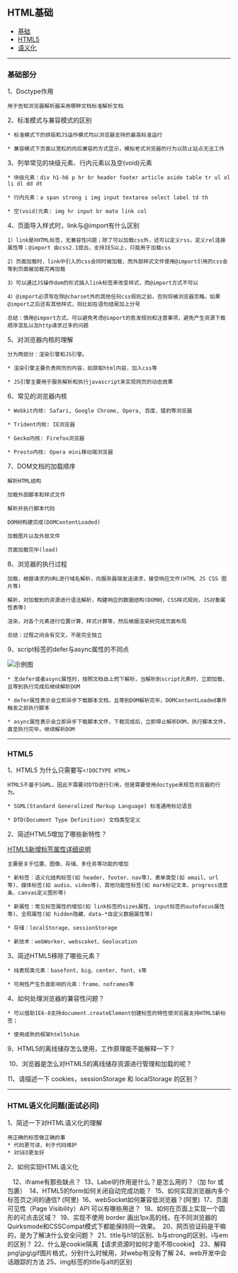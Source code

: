 ## HTML基础

- [基础](#html)
- [HTML5](#html5)
- [语义化](#html-semantic)

------

### <a name="html"></a>基础部分

1、Doctype作用

```
用于告知浏览器解析器采用哪种文档标准解析文档
```

2、标准模式与兼容模式的区别

```
* 标准模式下的排版和JS运作模式均以浏览器支持的最高标准运行

* 兼容模式下页面以宽松的向后兼容的方式显示，模拟老式浏览器的行为以防止站点无法工作
```

3、列举常见的块级元素、行内元素以及空(void)元素

```
* 块级元素：div h1-h6 p hr br header footer article aside table tr ul ol li dl dd dt

* 行内元素：a span strong i img input textarea select label td th

* 空(void)元素: img hr input br mate link col
```

4、页面导入样式时，link与@import有什么区别

```
1）link是XHTML标签，无兼容性问题；除了可以加载css外，还可以定义rss，定义rel连接属性等；@import 由css2.1提出，支持IE5以上，只能用于加载css

2）页面加载时，link中引入的css会同时被加载，而外部样式文件使用@import引用的css会等到页面被加载完再加载

3）可以通过JS操作dom的形式插入link标签来改变样式，而@import方式不可以

4）@import必须写在除@charset外的其他任何css规则之前，否则将被浏览器忽略。如果@import之后还有其他样式，则比如在语句结尾加上分号

总结：慎用@import方式，可以避免考虑@import的愈发规则和注意事项，避免产生资源下载顺序混乱以及http请求过多的问题
```

5、对浏览器内核的理解

```
分为两部分：渲染引擎和JS引擎。

* 渲染引擎主要负责网页的内容，如获取html内容，加入css等

* JS引擎主要用于服务解析和执行javascript来实现网页的动态效果
```

6、常见的浏览器内核

```
* Webkit内核: Safari, Google Chrome, Opera, 百度、猎豹等浏览器

* Trident内核: IE浏览器

* Gecko内核: Firefox浏览器

* Presto内核: Opera mini移动端浏览器
```

7、DOM文档的加载顺序
```
解析HTML结构

加载外部脚本和样式文件

解析并执行脚本代码

DOM树构建完成(DOMContentLoaded)

加载图片以及外部文件

页面加载完毕(load)
```

8、浏览器的执行过程

```
加载，根据请求的URL进行域名解析，向服务器端发送请求，接受响应文件(HTML JS CSS 图片等)

解析，对加载到的资源进行语法解析，构建响应的数据结构(DOM树，CSS样式规则，JS对象属性表等)

渲染，对各个元素进行位置计算、样式计算等，然后根据渲染树完成页面布局

总结：过程之间会有交叉，不是完全独立
```

9、script标签的defer与async属性的不同点

![示例图](http://static.mxnt.net/img/1500315-3321dd314dd75034.png)

```
* 无defer或者async属性时，按照文档自上而下解析，当解析到script元素时，立即加载，且等到执行完成后继续解析DOM

* defer属性表示会立即异步下载脚本文档，且等到DOM解析完毕，DOMContentLoaded事件触发之前执行脚本

* async属性表示会立即异步下载脚本文件，下载完成后，立即停止解析DOM，执行脚本文件，直至执行完毕，继续解析DOM
```

------

### <a name="html5"></a>HTML5

1、HTML5 为什么只需要写`<!DOCTYPE HTML>`

```
HTML5不基于SGML，因此不需要对DTD进行引用，但是需要使用doctype来规范浏览器的行为。

* SGML(Standard Generalized Markup Language) 标准通用标记语言

* DTD(Document Type Definition) 文档类型定义
```

2、简述HTML5增加了哪些新特性？

[HTML5新增标签属性详细说明](https://github.com/junruchen/junruchen.github.io/wiki/HTML-HTML5%E6%96%B0%E5%A2%9E%E6%A0%87%E7%AD%BE%E5%B1%9E%E6%80%A7%E6%95%B4%E7%90%86)

```
主要是关于位置、图像、存储、多任务等功能的增加

* 新标签：语义化结构标签(如 header、footer、nav等)、表单类型(如 email、url等)、媒体标签(如 audio、video等)、其他功能性标签(如 mark标记文本、progress进度条、canvas定义图形等)

* 新属性：常见标签属性的增加(如 link标签的sizes属性、input标签的autofocus属性等)、全局属性(如 hidden隐藏、data-*自定义数据属性等)

* 存储：localStorage、sessionStorage

* 新技术：webWorker、webscoket、Geolocation
```

3、简述HTML5移除了哪些元素？

```
* 纯表现类元素：basefont、big、center、font、s等

* 可用性产生负面影响的元素：frame、noframes等
```

4、如何处理浏览器的兼容性问题？

```
* 可以借助IE6-8支持document.createElement创建标签的特性使浏览器支持HTML5新标签；

* 使用成熟的框架html5shim
```

9、HTML5的离线储存怎么使用，工作原理能不能解释一下？

 10、浏览器是怎么对HTML5的离线储存资源进行管理和加载的呢？ 

11、请描述一下 cookies，sessionStorage 和 localStorage 的区别？

---

### <a name="html-semantic"></a>HTML语义化问题(面试必问)

1、简述一下对HTML语义化的理解

```
用正确的标签做正确的事
* 代码更可读，利于代码维护
* 对SEO更友好
```

2、如何实现HTML语义化

 
 12、iframe有那些缺点？ 
13、Label的作用是什么？是怎么用的？（加 for 或 包裹） 
14、HTML5的form如何关闭自动完成功能？
 15、如何实现浏览器内多个标签页之间的通信? (阿里) 
16、webSocket如何兼容低浏览器？(阿里)
 17、页面可见性（Page Visibility）API 可以有哪些用途？
 18、如何在页面上实现一个圆形的可点击区域？
 19、实现不使用 border 画出1px高的线，在不同浏览器的Quirksmode和CSSCompat模式下都能保持同一效果。 
20、网页验证码是干嘛的，是为了解决什么安全问题？
 21、title与h1的区别、b与strong的区别、i与em的区别？
22、什么是cookie隔离【请求资源时如何才能不带cookie】
23、解释png\jpg\gif图片格式，分别什么时候用，对webp有没有了解
24、web开发中会话跟踪的方法
25、img标签的title与alt的区别
